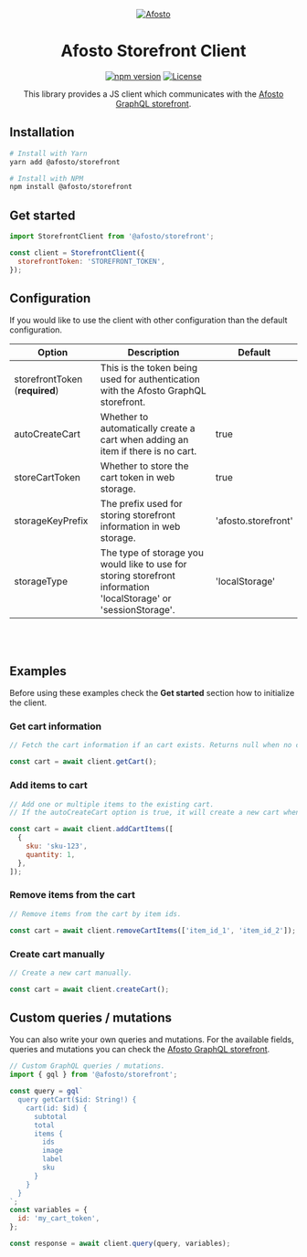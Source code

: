 <p align="center">
  <a href="https://afosto.com"><img src="https://content.afosto.io/5719193282412544/brand/AFO-Logo-compleet-kleur-RGBat4x.png?w=268" alt="Afosto" /></a>
</p>

<h1 align="center">Afosto Storefront Client</h1>

<p align="center">
  <a href="https://www.npmjs.com/package/@afosto/storefront"><img src="https://img.shields.io/npm/v/@afosto/storefront.svg" alt="npm version"></a>
  <a href="https://github.com/afosto/storefront/blob/main/LICENSE"><img src="https://img.shields.io/badge/license-MIT-informational" alt="License"></a>
</p>

<p align="center">This library provides a JS client which communicates with the <a href="https://afosto.app/graphql">Afosto GraphQL storefront</a>.


## Installation

```sh
# Install with Yarn
yarn add @afosto/storefront

# Install with NPM
npm install @afosto/storefront
```

## Get started

```js
import StorefrontClient from '@afosto/storefront';

const client = StorefrontClient({
  storefrontToken: 'STOREFRONT_TOKEN',
});
```

## Configuration

If you would like to use the client with other configuration than the default configuration.

| Option                         | Description                                                                                                      | Default                    |
|--------------------------------|------------------------------------------------------------------------------------------------------------------|----------------------------|
| storefrontToken (**required**) | This is the token being used for authentication with the Afosto GraphQL storefront.                              |  |
| autoCreateCart                 | Whether to automatically create a cart when adding an item if there is no cart.                                  | true                       |                      
| storeCartToken    | Whether to store the cart token in web storage.                                                                  | true |                      |
| storageKeyPrefix | The prefix used for storing storefront information in web storage.                                               | 'afosto.storefront' |
| storageType | The type of storage you would like to use for storing storefront information 'localStorage' or 'sessionStorage'. | 'localStorage' |

<br /><br />
## Examples

Before using these examples check the **Get started** section how to initialize the client.

### Get cart information

```js
// Fetch the cart information if an cart exists. Returns null when no cart exists.

const cart = await client.getCart();
```

### Add items to cart

```js
// Add one or multiple items to the existing cart. 
// If the autoCreateCart option is true, it will create a new cart when a cart doesn't exist yet.

const cart = await client.addCartItems([
  {
    sku: 'sku-123',
    quantity: 1,
  },
]);
```

### Remove items from the cart

```js
// Remove items from the cart by item ids. 

const cart = await client.removeCartItems(['item_id_1', 'item_id_2']);
```

### Create cart manually

```js
// Create a new cart manually.

const cart = await client.createCart();
```

## Custom queries / mutations

You can also write your own queries and mutations. For the available fields, queries and mutations you can check the <a href="https://afosto.app/graphql">Afosto GraphQL storefront</a>.

```js
// Custom GraphQL queries / mutations.
import { gql } from '@afosto/storefront';

const query = gql`
  query getCart($id: String!) {
    cart(id: $id) {
      subtotal
      total
      items {
        ids
        image
        label
        sku
      }
    }
  }
`;
const variables = {
  id: 'my_cart_token',
};

const response = await client.query(query, variables);
```



